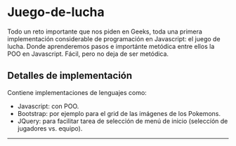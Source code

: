 # Juego-de-lucha

Todo un reto importante que nos piden en Geeks, toda una primera implementación considerable de programación en Javascript: el juego de lucha. Donde aprenderemos pasos e importánte metódica entre ellos la POO en Javascript. Fácil, pero no deja de ser metódica.

## Detalles de implementación

Contiene implementaciones de lenguajes como:

- Javascript: con POO.
- Bootstrap: por ejemplo para el grid de las imágenes de los Pokemons.
- JQuery: para facilitar tarea de selección de menú de inicio (seleccíón de jugadores vs. equipo).

___

